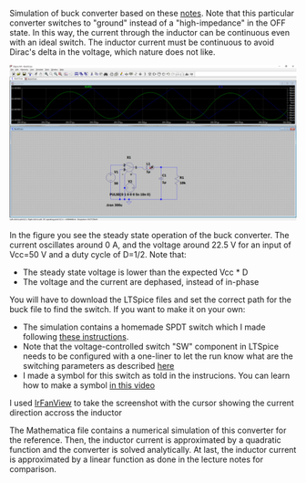 Simulation of buck converter based on these [notes](http://web.stanford.edu/class/ee152/resources/ee152_notes.pdf). Note that this particular converter switches to "ground" instead of a "high-impedance" in the OFF state. In this way, the current through the inductor can be continuous even with an ideal switch. The inductor current must be continuous to avoid Dirac's delta in the voltage, which nature does not like.


<p align="center">
<img src="Buck.png" width="1000" />
</p>

In the figure you see the steady state operation of the buck converter. The current oscillates around 0 A, and the voltage around 22.5 V for an input of Vcc=50 V and a duty cycle of D=1/2. Note that:

* The steady state voltage is lower than the expected Vcc * D
* The voltage and the current are dephased, instead of in-phase

You will have to download the LTSpice files and set the correct path for the buck file to find the switch.
If you want to make it on your own:
* The simulation contains a homemade SPDT switch which I made following [these instructions](https://forum.digikey.com/t/making-switches-in-ltspice-circuit-configurations/3285).
* Note that the voltage-controlled switch "SW" component in LTSpice needs to be configured with a one-liner to let the run know what are the switching parameters as described [here](https://www.analog.com/en/technical-articles/ltspiceiv-voltage-controlled-switches.html)
* I made a symbol for this switch as told in the instrucions. You can learn how to make a symbol [in this video](https://www.analog.com/en/education/education-library/videos/5579253506001.html)

I used [IrFanView](https://www.irfanview.com/) to take the screenshot with the cursor showing the current direction accross the inductor

The Mathematica file contains a numerical simulation of this converter for the reference. Then, the inductor current is approximated by a quadratic function and the converter is solved analytically. At last, the inductor current is approximated by a linear function as done in the lecture notes for comparison.
